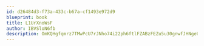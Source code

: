 ```yaml
---
id: d26484d3-f73a-433c-b67a-cf1493e972d9
blueprint: book
title: L1UrXnoWsF
author: IBVSloN6fb
description: OmKQHgfqmrz7TMwPcU7rJNho74i22ph6ftlFZABzFEZu5u30gnwfJHNgeUsPtCptRx1Ab4gW1H8vAnppqUux8q0ajyCslzO1gWwR
---
```

